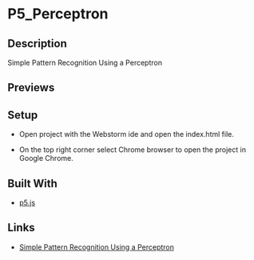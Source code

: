 # P5_Perceptron

## Description
Simple Pattern Recognition Using a Perceptron

## Previews

## Setup
- Open project with the Webstorm ide and open the index.html file.

- On the top right corner select Chrome browser to open the project in Google Chrome.

## Built With
- [p5.js](https://p5js.org/)

## Links
- [Simple Pattern Recognition Using a Perceptron](https://natureofcode.com/book/chapter-10-neural-networks/)